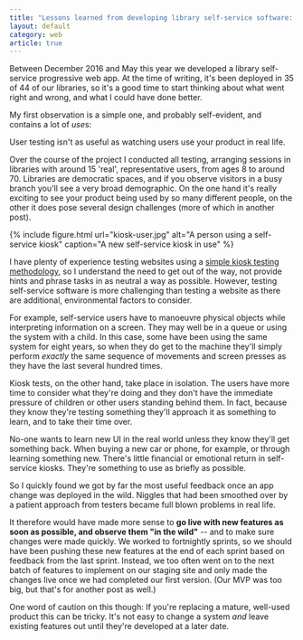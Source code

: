 ```yaml
---
title: "Lessons learned from developing library self-service software: User testing isn’t as good as user using"
layout: default
category: web
article: true
---
```


Between December 2016 and May this year we developed a library self-service progressive web app. At the time of writing, it's been deployed in 35 of 44 of our libraries, so it's a good time to start thinking about what went right and wrong, and what I could have done better.

My first observation is a simple one, and probably self-evident, and contains a lot of <i>use</i>s:

<p class="f4 f3-l b sans-serif">User testing isn't as useful as watching users use your product in real life.</p>

Over the course of the project I conducted all testing, arranging sessions in libraries with around 15 'real', representative users, from ages 8 to around 70. Libraries are democratic spaces, and if you observe visitors in a busy branch you'll see a very broad demographic. On the one hand it's really exciting to see your product being used by so many different people, on the other it does pose several design challenges (more of which in another post).

{% include figure.html url="kiosk-user.jpg" alt="A person using a self-service kiosk" caption="A new self-service kiosk in use" %}

I have plenty of experience testing websites using a [simple kiosk testing methodology](https://www.nngroup.com/articles/why-you-only-need-to-test-with-5-users/), so I understand the need to get out of the way, not provide hints and phrase tasks in as neutral a way as possible. However, testing self-service software is more challenging than testing a website as there are additional, environmental factors to consider.

For example, self-service users have to manoeuvre physical objects while interpreting information on a screen. They may well be in a queue or using the system with a child. In this case, some have been using the same system for eight years, so when they do get to the machine they'll simply perform _exactly_ the same sequence of movements and screen presses as they have the last several hundred times.

Kiosk tests, on the other hand, take place in isolation. The users have more time to consider what they're doing and they don't have the immediate pressure of children or other users standing behind them. In fact, because they know they're testing something they'll approach it as something to learn, and to take their time over.

No-one wants to learn new UI in the real world unless they know they'll get something back. When buying a new car or phone, for example, or through learning something new. There's little financial or emotional return in self-service kiosks. They're something to use as briefly as possible.

So I quickly found we got by far the most useful feedback once an app change was deployed in the wild. Niggles that had been smoothed over by a patient approach from testers became full blown problems in real life.

It therefore would have made more sense to **go live with new features as soon as possible, and observe them "in the wild"** -- and to make sure changes were made quickly. We worked to fortnightly sprints, so we should have been pushing these new features at the end of each sprint based on feedback from the last sprint. Instead, we too often went on to the next batch of features to implement on our staging site and only made the changes live once we had completed our first version. (Our MVP was too big, but that's for another post as well.)

One word of caution on this though: If you're replacing a mature, well-used product this can be tricky. It's not easy to change a system *and* leave existing features out until they're developed at a later date.
